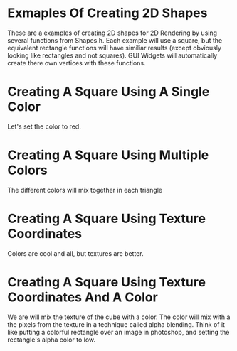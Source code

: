 # Exmaples Of Creating 2D Shapes
These are a examples of creating 2D shapes for 2D Rendering by using several functions from Shapes.h.
Each example will use a square, but the equivalent rectangle functions will have similiar results (except obviously looking like rectangles and not squares).
GUI Widgets will automatically create there own vertices with these functions.

# Creating A Square Using A Single Color
Let's set the color to red.

# Creating A Square Using Multiple Colors
The different colors will mix together in each triangle

# Creating A Square Using Texture Coordinates
Colors are cool and all, but textures are better.

# Creating A Square Using Texture Coordinates And A Color
We are will mix the texture of the cube with a color.
The color will mix with a the pixels from the texture in a technique called alpha blending.
Think of it like putting a colorful rectangle over an image in photoshop, and setting the rectangle's alpha color to low.
